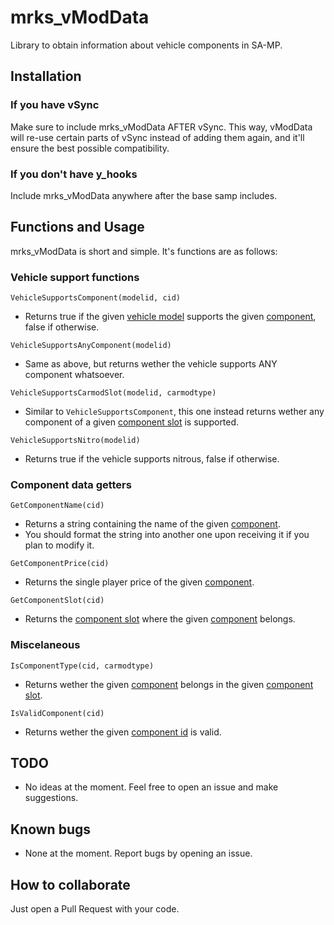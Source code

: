 # mrks_vModData
Library to obtain information about vehicle components in SA-MP.

## Installation

### If you have vSync
Make sure to include mrks_vModData AFTER vSync. This way, vModData will re-use certain parts of vSync instead of adding them again, and it'll ensure the best possible compatibility.

### If you don't have y_hooks
Include mrks_vModData anywhere after the base samp includes.

## Functions and Usage

mrks_vModData is short and simple. It's functions are as follows:

### Vehicle support functions

`VehicleSupportsComponent(modelid, cid)`

- Returns true if the given [vehicle model](https://open.mp/es/docs/scripting/resources/vehicleid) supports the given [component](https://open.mp/es/docs/scripting/resources/carcomponentid), false if otherwise.

`VehicleSupportsAnyComponent(modelid)`

- Same as above, but returns wether the vehicle supports ANY component whatsoever.

`VehicleSupportsCarmodSlot(modelid, carmodtype)`

- Similar to `VehicleSupportsComponent`, this one instead returns wether any component of a given [component slot](https://open.mp/es/docs/scripting/resources/Componentslots) is supported.

`VehicleSupportsNitro(modelid)`

- Returns true if the vehicle supports nitrous, false if otherwise.

### Component data getters

`GetComponentName(cid)`

- Returns a string containing the name of the given [component](https://open.mp/es/docs/scripting/resources/carcomponentid).
- You should format the string into another one upon receiving it if you plan to modify it.

`GetComponentPrice(cid)`

- Returns the single player price of the given [component](https://open.mp/es/docs/scripting/resources/carcomponentid).

`GetComponentSlot(cid)`

- Returns the [component slot](https://open.mp/es/docs/scripting/resources/Componentslots) where the given [component](https://open.mp/es/docs/scripting/resources/carcomponentid) belongs.

### Miscelaneous

`IsComponentType(cid, carmodtype)`

- Returns wether the given [component](https://open.mp/es/docs/scripting/resources/carcomponentid) belongs in the given [component slot](https://open.mp/es/docs/scripting/resources/Componentslots).

`IsValidComponent(cid)`

- Returns wether the given [component id](https://open.mp/es/docs/scripting/resources/carcomponentid) is valid.

## TODO
- No ideas at the moment. Feel free to open an issue and make suggestions.

## Known bugs
- None at the moment. Report bugs by opening an issue.

## How to collaborate
Just open a Pull Request with your code.
